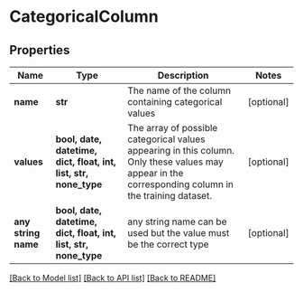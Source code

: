# CategoricalColumn


## Properties
Name | Type | Description | Notes
------------ | ------------- | ------------- | -------------
**name** | **str** | The name of the column containing categorical values | [optional] 
**values** | **bool, date, datetime, dict, float, int, list, str, none_type** | The array of possible categorical values appearing in this column.  Only these values may appear in the corresponding column in the training dataset. | [optional] 
**any string name** | **bool, date, datetime, dict, float, int, list, str, none_type** | any string name can be used but the value must be the correct type | [optional]

[[Back to Model list]](../README.md#documentation-for-models) [[Back to API list]](../README.md#documentation-for-api-endpoints) [[Back to README]](../README.md)


